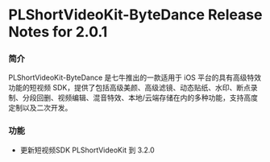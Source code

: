 # PLShortVideoKit-ByteDance Release Notes for 2.0.1

### 简介
PLShortVideoKit-ByteDance 是七牛推出的一款适用于 iOS 平台的具有高级特效功能的短视频 SDK，提供了包括高级美颜、高级滤镜、动态贴纸、水印、断点录制、分段回删、视频编辑、混音特效、本地/云端存储在内的多种功能，支持高度定制以及二次开发。

### 功能
- 更新短视频SDK PLShortVideoKit 到 3.2.0
